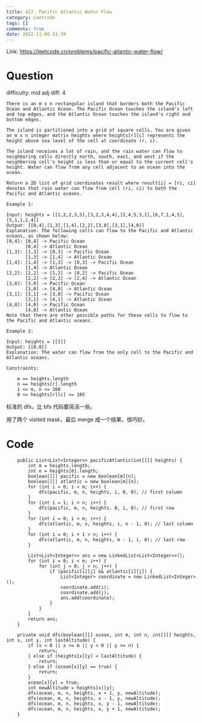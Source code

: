 ```yaml
---
title: 417. Pacific Atlantic Water Flow
category: Leetcode
tags: []
comments: true
date: 2022-11-08 21:39
---
```




Link: https://leetcode.cn/problems/pacific-atlantic-water-flow/

# Question

difficulty: mid
adj diff: 4

    There is an m x n rectangular island that borders both the Pacific Ocean and Atlantic Ocean. The Pacific Ocean touches the island's left and top edges, and the Atlantic Ocean touches the island's right and bottom edges.

    The island is partitioned into a grid of square cells. You are given an m x n integer matrix heights where heights[r][c] represents the height above sea level of the cell at coordinate (r, c).

    The island receives a lot of rain, and the rain water can flow to neighboring cells directly north, south, east, and west if the neighboring cell's height is less than or equal to the current cell's height. Water can flow from any cell adjacent to an ocean into the ocean.

    Return a 2D list of grid coordinates result where result[i] = [ri, ci] denotes that rain water can flow from cell (ri, ci) to both the Pacific and Atlantic oceans.

    Example 1:

    Input: heights = [[1,2,2,3,5],[3,2,3,4,4],[2,4,5,3,1],[6,7,1,4,5],[5,1,1,2,4]]
    Output: [[0,4],[1,3],[1,4],[2,2],[3,0],[3,1],[4,0]]
    Explanation: The following cells can flow to the Pacific and Atlantic oceans, as shown below:
    [0,4]: [0,4] -> Pacific Ocean
    	   [0,4] -> Atlantic Ocean
    [1,3]: [1,3] -> [0,3] -> Pacific Ocean
    	   [1,3] -> [1,4] -> Atlantic Ocean
    [1,4]: [1,4] -> [1,3] -> [0,3] -> Pacific Ocean
    	   [1,4] -> Atlantic Ocean
    [2,2]: [2,2] -> [1,2] -> [0,2] -> Pacific Ocean
    	   [2,2] -> [2,3] -> [2,4] -> Atlantic Ocean
    [3,0]: [3,0] -> Pacific Ocean
    	   [3,0] -> [4,0] -> Atlantic Ocean
    [3,1]: [3,1] -> [3,0] -> Pacific Ocean
    	   [3,1] -> [4,1] -> Atlantic Ocean
    [4,0]: [4,0] -> Pacific Ocean
    	   [4,0] -> Atlantic Ocean
    Note that there are other possible paths for these cells to flow to the Pacific and Atlantic oceans.

    Example 2:

    Input: heights = [[1]]
    Output: [[0,0]]
    Explanation: The water can flow from the only cell to the Pacific and Atlantic oceans.

    Constraints:

    	m == heights.length
    	n == heights[r].length
    	1 <= m, n <= 200
    	0 <= heights[r][c] <= 105

标准的 dfs，比 bfs 代码要简洁一些。

用了两个 visited mask，最后 merge 成一个结果。很巧妙。

# Code

```
    public List<List<Integer>> pacificAtlantic(int[][] heights) {
        int m = heights.length;
        int n = heights[0].length;
        boolean[][] pacific = new boolean[m][n];
        boolean[][] atlantic = new boolean[m][n];
        for (int i = 0; i < m; i++) {
            dfs(pacific, m, n, heights, i, 0, 0); // first column
        }
        for (int i = 1; i < n; i++) {
            dfs(pacific, m, n, heights, 0, i, 0); // first row
        }
        for (int i = 0; i < m; i++) {
            dfs(atlantic, m, n, heights, i, n - 1, 0); // last column
        }
        for (int i = 0; i + 1 < n; i++) {
            dfs(atlantic, m, n, heights, m - 1, i, 0); // last row
        }

        List<List<Integer>> ans = new LinkedList<List<Integer>>();
        for (int i = 0; i < m; i++) {
            for (int j = 0; j < n; j++) {
                if (pacific[i][j] && atlantic[i][j]) {
                    List<Integer> coordinate = new LinkedList<Integer>();
                    coordinate.add(i);
                    coordinate.add(j);
                    ans.add(coordinate);
                }
            }
        }
        return ans;
    }

    private void dfs(boolean[][] ocean, int m, int n, int[][] heights, int x, int y, int lastAltitude) {
        if (x < 0 || x >= m || y < 0 || y >= n) {
            return;
        } else if (heights[x][y] < lastAltitude) {
            return;
        } else if (ocean[x][y] == true) {
            return;
        }
        ocean[x][y] = true;
        int newAltitude = heights[x][y];
        dfs(ocean, m, n, heights, x + 1, y, newAltitude);
        dfs(ocean, m, n, heights, x - 1, y, newAltitude);
        dfs(ocean, m, n, heights, x, y - 1, newAltitude);
        dfs(ocean, m, n, heights, x, y + 1, newAltitude);
    }
```
